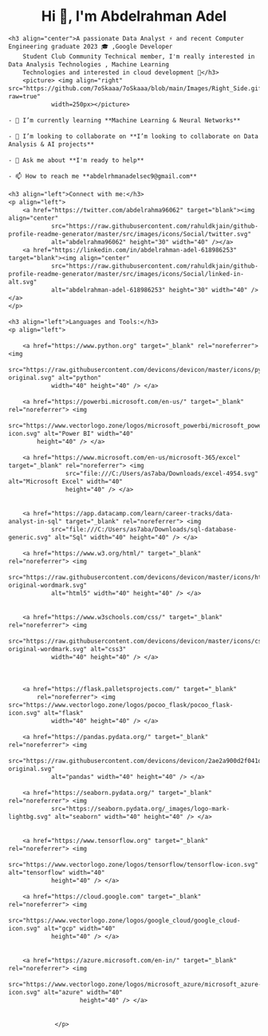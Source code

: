 <!DOCTYPE html>
<html lang="en">
<head>
    <meta charset="UTF-8">
    <meta name="viewport" content="width=device-width, initial-scale=1.0">
    <title>Document</title>
</head>
<body>
    <h1 align="center">Hi 👋, I'm Abdelrahman Adel</h1>
    
    <h3 align="center">A passionate Data Analyst ⚡ and recent Computer Engineering graduate 2023 🎓 ,Google Developer
        Student Club Community Technical member, I'm really interested in Data Analysis Technologies , Machine Learning
        Technologies and interested in cloud development 🚀</h3>
        <picture> <img align="right" src="https://github.com/7oSkaaa/7oSkaaa/blob/main/Images/Right_Side.gif?raw=true"
                width=250px></picture>
    
    - 🌱 I’m currently learning **Machine Learning & Neural Networks**
    
    - 👯 I’m looking to collaborate on **I’m looking to collaborate on Data Analysis & AI projects**
    
    - 💬 Ask me about **I'm ready to help**
    
    - 📫 How to reach me **abdelrhmanadelsec9@gmail.com**
    
    <h3 align="left">Connect with me:</h3>
    <p align="left">
        <a href="https://twitter.com/abdelrahma96062" target="blank"><img align="center"
                src="https://raw.githubusercontent.com/rahuldkjain/github-profile-readme-generator/master/src/images/icons/Social/twitter.svg"
                alt="abdelrahma96062" height="30" width="40" /></a>
        <a href="https://linkedin.com/in/abdelrahman-adel-618986253" target="blank"><img align="center"
                src="https://raw.githubusercontent.com/rahuldkjain/github-profile-readme-generator/master/src/images/icons/Social/linked-in-alt.svg"
                alt="abdelrahman-adel-618986253" height="30" width="40" /></a>
    </p>
    
    <h3 align="left">Languages and Tools:</h3>
    <p align="left">

        <a href="https://www.python.org" target="_blank" rel="noreferrer"> <img
                src="https://raw.githubusercontent.com/devicons/devicon/master/icons/python/python-original.svg" alt="python"
                width="40" height="40" /> </a>
        
        <a href="https://powerbi.microsoft.com/en-us/" target="_blank" rel="noreferrer"> <img
            src="https://www.vectorlogo.zone/logos/microsoft_powerbi/microsoft_powerbi-icon.svg" alt="Power BI" width="40"
            height="40" /> </a>

        <a href="https://www.microsoft.com/en-us/microsoft-365/excel" target="_blank" rel="noreferrer"> <img
                    src="file:///C:/Users/as7aba/Downloads/excel-4954.svg" alt="Microsoft Excel" width="40"
                    height="40" /> </a>


        <a href="https://app.datacamp.com/learn/career-tracks/data-analyst-in-sql" target="_blank" rel="noreferrer"> <img
                src="file:///C:/Users/as7aba/Downloads/sql-database-generic.svg" alt="Sql" width="40" height="40" /> </a>

        <a href="https://www.w3.org/html/" target="_blank" rel="noreferrer"> <img
                src="https://raw.githubusercontent.com/devicons/devicon/master/icons/html5/html5-original-wordmark.svg"
                alt="html5" width="40" height="40" /> </a>


        <a href="https://www.w3schools.com/css/" target="_blank" rel="noreferrer"> <img
                src="https://raw.githubusercontent.com/devicons/devicon/master/icons/css3/css3-original-wordmark.svg" alt="css3"
                width="40" height="40" /> </a>

                
                
        <a href="https://flask.palletsprojects.com/" target="_blank"
            rel="noreferrer"> <img src="https://www.vectorlogo.zone/logos/pocoo_flask/pocoo_flask-icon.svg" alt="flask"
                width="40" height="40" /> </a> 

        <a href="https://pandas.pydata.org/" target="_blank" rel="noreferrer"> <img
                src="https://raw.githubusercontent.com/devicons/devicon/2ae2a900d2f041da66e950e4d48052658d850630/icons/pandas/pandas-original.svg"
                alt="pandas" width="40" height="40" /> </a>
        
        <a href="https://seaborn.pydata.org/" target="_blank" rel="noreferrer"> <img
                src="https://seaborn.pydata.org/_images/logo-mark-lightbg.svg" alt="seaborn" width="40" height="40" /> </a>

        
        <a href="https://www.tensorflow.org" target="_blank" rel="noreferrer"> <img
                src="https://www.vectorlogo.zone/logos/tensorflow/tensorflow-icon.svg" alt="tensorflow" width="40"
                height="40" /> </a>

        <a href="https://cloud.google.com" target="_blank" rel="noreferrer"> <img
                src="https://www.vectorlogo.zone/logos/google_cloud/google_cloud-icon.svg" alt="gcp" width="40"
                height="40" /> </a> 


        <a href="https://azure.microsoft.com/en-in/" target="_blank" rel="noreferrer"> <img
                        src="https://www.vectorlogo.zone/logos/microsoft_azure/microsoft_azure-icon.svg" alt="azure" width="40"
                        height="40" /> </a>
                
                
                 </p>

</body>
</html>
